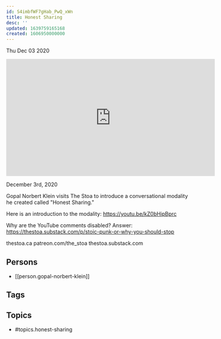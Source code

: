 ```yaml
---
id: S4imbfWF7gHab_PwQ_xWn
title: Honest Sharing
desc: ''
updated: 1639759165168
created: 1606950000000
---
```





Thu Dec 03 2020

<iframe width="560" height="315" src="https://www.youtube.com/embed/9hsWW3CjHmI" title="Honest Sharing w/ Gopal Norbert Klein" frameborder="0" allow="accelerometer; autoplay; clipboard-write; encrypted-media; gyroscope; picture-in-picture" allowfullscreen ></iframe>

December 3rd, 2020

Gopal Norbert Klein visits The Stoa to introduce a conversational modality he created called "Honest Sharing."

Here is an introduction to the modality: https://youtu.be/kZ0bHipBprc

Why are the YouTube comments disabled? Answer: https://thestoa.substack.com/p/stoic-punk-or-why-you-should-stop

thestoa.ca
patreon.com/the_stoa
thestoa.substack.com

## Persons

- [[person.gopal-norbert-klein]]

## Tags



## Topics

- #topics.honest-sharing


